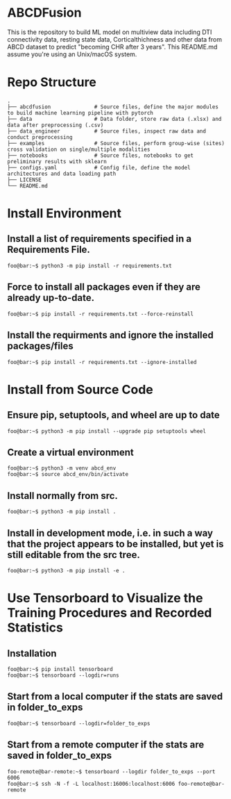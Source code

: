 # ABCDFusion
This is the repository to build ML model on multiview data including DTI connectivity data, resting state data, Corticalthichness and other data from ABCD dataset to predict "becoming CHR after 3 years". 
This README.md assume you're using an Unix/macOS system.

# Repo Structure

    .
    ├── abcdfusion              # Source files, define the major modules to build machine learning pipeline with pytorch
    ├── data                    # Data folder, store raw data (.xlsx) and data after preprocessing (.csv)
    ├── data_engineer           # Source files, inspect raw data and conduct preprocessing
    ├── examples                # Source files, perform group-wise (sites) cross validation on single/multiple modalities 
    ├── notebooks               # Source files, notebooks to get preliminary results with sklearn 
    ├── configs.yaml            # Config file, define the model architectures and data loading path
    ├── LICENSE
    └── README.md

# Install Environment
## Install a list of requirements specified in a Requirements File.
```console
foo@bar:~$ python3 -m pip install -r requirements.txt
```
## Force to install all packages even if they are already up-to-date.
```console
foo@bar:~$ pip install -r requirements.txt --force-reinstall 
```
## Install the requirments and ignore the installed packages/files
```console
foo@bar:~$ pip install -r requirements.txt --ignore-installed
```

# Install from Source Code
## Ensure pip, setuptools, and wheel are up to date
```console
foo@bar:~$ python3 -m pip install --upgrade pip setuptools wheel
```
## Create a virtual environment
```console
foo@bar:~$ python3 -m venv abcd_env
foo@bar:~$ source abcd_env/bin/activate
```
## Install normally from src.
```console
foo@bar:~$ python3 -m pip install .
```
## Install in development mode, i.e. in such a way that the project appears to be installed, but yet is still editable from the src tree.
```console
foo@bar:~$ python3 -m pip install -e .
```

# Use Tensorboard to Visualize the Training Procedures and Recorded Statistics
## Installation
```console
foo@bar:~$ pip install tensorboard
foo@bar:~$ tensorboard --logdir=runs
```
## Start from a local computer if the stats are saved in folder_to_exps
```console
foo@bar:~$ tensorboard --logdir=folder_to_exps
```
## Start from a remote computer if the stats are saved in folder_to_exps
```console
foo-remote@bar-remote:~$ tensorboard --logdir folder_to_exps --port 6006
foo@bar:~$ ssh -N -f -L localhost:16006:localhost:6006 foo-remote@bar-remote
```
